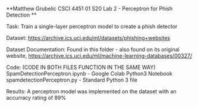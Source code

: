 **Matthew Grubelic 
CSCI 4451 01 S20 
Lab 2 - Perceptron for Phish Detection **



Task: Train a single-layer perceptron model to create a phish detector

Dataset: https://archive.ics.uci.edu/ml/datasets/phishing+websites

Dataset Documentation: Found in this folder
	- also found on its original website, https://archive.ics.uci.edu/ml/machine-learning-databases/00327/
	
Code: 	(CODE IN BOTH FILES FUNCTION IN THE SAME WAY) 
	SpamDetectionPerceptron.ipynb - Google Colab Python3 Notebook
	spamdetectionPerceptron.py - Standard Python 3 file 
	
	
Results: A perceptron model was implemented on the dataset with an accurracy rating of 89%
